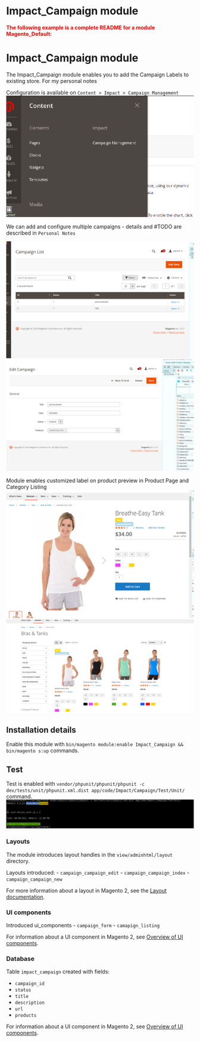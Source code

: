 # Impact_Campaign module

<font color='red'>**The following example is a complete README for a module Magento_Default:** </font>

# Impact_Campaign module

The Impact_Campaign module enables you to add the Campaign Labels to existing store. For my personal notes

Configuration is available on `Content > Impact > Campaign Management`
![img.png](img.png)

We can add and configure multiple campaigns - details and #TODO are described in `Personal Notes`

![img_1.png](img_1.png)
![img_2.png](img_2.png)

Module enables customized label on product preview in Product Page and Category Listing
![img_3.png](img_3.png)
![img_4.png](img_4.png)

## Installation details

Enable this module with `bin/magento module:enable Impact_Campaign && bin/magento s:up` commands.

## Test

Test is enabled with `vendor/phpunit/phpunit/phpunit -c dev/tests/unit/phpunit.xml.dist app/code/Impact/Campaign/Test/Unit/` command.
![img_6.png](img_6.png)
### Layouts

The module introduces layout handles in the `view/adminhtml/layout` directory.

Layouts introduced:
    - `campaign_campaign_edit`
    - `campaign_campaign_index`
    - `campaign_campaign_new`

For more information about a layout in Magento 2, see the [Layout documentation](https://devdocs.magento.com/guides/v2.4/frontend-dev-guide/layouts/layout-overview.html).

### UI components

Introduced ui_components
    - `campaign_form`
    - `camapign_listing`

For information about a UI component in Magento 2, see [Overview of UI components](https://devdocs.magento.com/guides/v2.4/ui_comp_guide/bk-ui_comps.html).

### Database

Table `impact_campaign` created with fields:
- `campaign_id`
- `status`
- `title`
- `description`
- `url`
- `products`


For information about a UI component in Magento 2, see [Overview of UI components](https://devdocs.magento.com/guides/v2.4/ui_comp_guide/bk-ui_comps.html).




